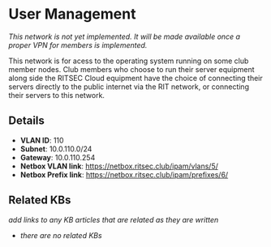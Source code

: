 # User Management

_This network is not yet implemented._
_It will be made available once a proper VPN for members is implemented._

This network is for acess to the operating system running on some club member
nodes. Club members who choose to run their server equipment along side the
RITSEC Cloud equipment have the choice of connecting their servers directly to
the public internet via the RIT network, or connecting their servers to this
network.

## Details

- **VLAN ID**: 110
- **Subnet**: 10.0.110.0/24
- **Gateway**: 10.0.110.254
- **Netbox VLAN link**: https://netbox.ritsec.club/ipam/vlans/5/
- **Netbox Prefix link**: https://netbox.ritsec.club/ipam/prefixes/6/

## Related KBs

_add links to any KB articles that are related as they are written_

- _there are no related KBs_